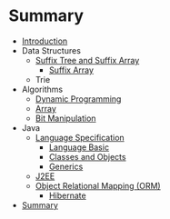 # Summary

* [Introduction](README.md)
* Data Structures
   * [Suffix Tree and Suffix Array](suffix_tree_and_suffix_array.md)
       * [Suffix Array](suffix_array.md)
   * Trie
* Algorithms
   * [Dynamic Programming](dynamic_programming.md)
   * [Array](array.md)
   * [Bit Manipulation](bit_manipulation.md)
* Java
   * [Language Specification](java_language_specification.md)
       * [Language Basic](java_language_basic.md)
       * [Classes and Objects](java_classes_and_objects.md)
       * [Generics](java_generics.md)
   * [J2EE](j2ee.md)
   * [Object Relational Mapping (ORM)](object_relational_mapping.md)
       * [Hibernate](hibernate.md)
* [Summary](SUMMARY.md)

